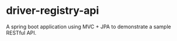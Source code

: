 # driver-registry-api
A spring boot application using MVC + JPA to demonstrate a sample RESTful API.
